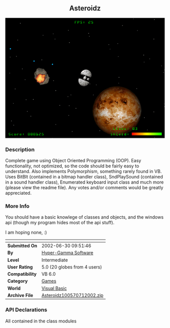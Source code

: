 ﻿<div align="center">

## Asteroidz

<img src="PIC2002711024122617.gif">
</div>

### Description

Complete game using Object Oriented Programming (OOP). Easy functionality, not optimized, so the code should be fairly easy to understand. Also implements Polymorphism, something rarely found in VB. Uses BitBlt (contained in a bitmap handler class), SndPlaySound (contained in a sound handler class), Enumerated keyboard input class and much more (please view the readme file). Any votes and/or comments would be greatly appreciated.
 
### More Info
 
You should have a basic knowlege of classes and objects, and the windows api (though my program hides most of the api stuff).

I am hoping none, :)


<span>             |<span>
---                |---
**Submitted On**   |2002-06-30 09:51:46
**By**             |[Hyper\-Gamma Software](https://github.com/Planet-Source-Code/PSCIndex/blob/master/ByAuthor/hyper-gamma-software.md)
**Level**          |Intermediate
**User Rating**    |5.0 (20 globes from 4 users)
**Compatibility**  |VB 6\.0
**Category**       |[Games](https://github.com/Planet-Source-Code/PSCIndex/blob/master/ByCategory/games__1-38.md)
**World**          |[Visual Basic](https://github.com/Planet-Source-Code/PSCIndex/blob/master/ByWorld/visual-basic.md)
**Archive File**   |[Asteroidz100570712002\.zip](https://github.com/Planet-Source-Code/hyper-gamma-software-asteroidz__1-36434/archive/master.zip)

### API Declarations

All contained in the class modules





